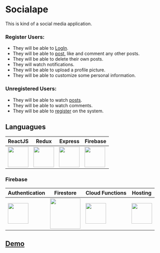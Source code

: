# Socialape
This is kind of a social media application.

### Register Users:
- They will be able to [LogIn](https://socialape-d74ff.web.app/login).
- They will be able to [post](https://socialape-d74ff.web.app/), like and comment any other posts.
- They will be able to delete their own posts.
- They will watch notifications.
- They will be able to upload a profile picture.
- They will be able to customize some personal information.

### Unregistered Users:
- They will be able to watch [posts](https://socialape-d74ff.web.app/).
- They will be able to watch comments.
- They will be able to [register](https://socialape-d74ff.web.app/signup) on the system.

## Languagues
| ReactJS       | Redux        | Express      | Firebase     |
| ------------- | ------------ |------------- |------------- |
| <img src="https://user-images.githubusercontent.com/40800776/90923697-bc897e80-e3b3-11ea-869a-5a7b54e1dd0c.png" width="64"> | <img src="https://user-images.githubusercontent.com/40800776/90924485-29514880-e3b5-11ea-8e40-885919e2e62f.png" width="64"> | <img src="https://user-images.githubusercontent.com/40800776/90924551-5140ac00-e3b5-11ea-97d8-5637dfdbfbb7.png" width="64"> | <img src="https://user-images.githubusercontent.com/40800776/90924732-9a90fb80-e3b5-11ea-9135-8cb06991b8ac.png" width="64">

### Firebase
| Authentication  | Firestore       | Cloud Functions | Hosting         |
| -------------   | -------------   | -------------   | -------------   |
| <img src="https://user-images.githubusercontent.com/40800776/90929122-bbf5e580-e3bd-11ea-845f-7f9ea83c4bef.png" width="64"> | <img src="https://user-images.githubusercontent.com/40800776/90929296-13945100-e3be-11ea-8389-b1aa12eb7209.png" width="95"> | <img src="https://user-images.githubusercontent.com/40800776/90929436-59511980-e3be-11ea-854a-936c6e802386.png" width="64"> | <img src="https://user-images.githubusercontent.com/40800776/90929520-83a2d700-e3be-11ea-985a-dfa49aeeb281.png" width="64">

## [Demo](https://socialape-d74ff.web.app/)

